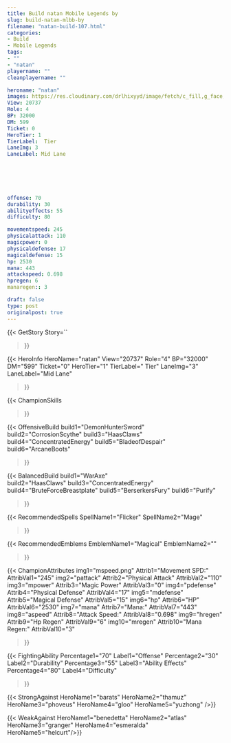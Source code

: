 ```yaml
---
title: Build natan Mobile Legends by 
slug: build-natan-mlbb-by
filename: "natan-build-107.html"
categories: 
- Build 
- Mobile Legends
tags: 
- ""
- "natan"
playername: ""
cleanplayername: ""

heroname: "natan"
images: https://res.cloudinary.com/drlhixyyd/image/fetch/c_fill,g_face,f_auto/https://cdn2-build.mobagenie.my.id/p/images/banner/full/natan.jpg
View: 20737 
Role: 4 
BP: 32000
DM: 599 
Ticket: 0 
HeroTier: 1 
TierLabel:  Tier 
LaneImg: 3
LaneLabel: Mid Lane 

 
 
 


offense: 70 
durability: 30 
abilityeffects: 55 
difficulty: 80 

movementspeed: 245
physicalattack: 110
magicpower: 0
physicaldefense: 17
magicaldefense: 15
hp: 2530
mana: 443
attackspeed: 0.698
hpregen: 6
manaregen:: 3

draft: false
type: post
originalpost: true
---
```



{{< GetStory 
Story=`` 
>}}

{{< HeroInfo 
HeroName="natan" 
View="20737" 
Role="4" 
BP="32000" 
DM="599" 
Ticket="0" 
HeroTier="1" 
TierLabel=" Tier" 
LaneImg="3" 
LaneLabel="Mid Lane" 
>}}
 
{{< ChampionSkills 
 
 
 
 
>}}

{{< OffensiveBuild 
build1="DemonHunterSword"  
build2="CorrosionScythe" 
build3="HaasClaws" 
build4="ConcentratedEnergy" 
build5="BladeofDespair" 
build6="ArcaneBoots" 
>}} 

{{< BalancedBuild 
build1="WarAxe"  
build2="HaasClaws" 
build3="ConcentratedEnergy" 
build4="BruteForceBreastplate" 
build5="BerserkersFury" 
build6="Purify" 
>}}


{{< RecommendedSpells 
SpellName1="Flicker" 
SpellName2="Mage" 
>}}  

{{< RecommendedEmblems 
EmblemName1="Magical" 
EmblemName2="" 
>}}   


{{< ChampionAttributes
img1="mspeed.png" Attrib1="Movement SPD:" AttribVal1="245"
img2="pattack" Attrib2="Physical Attack" AttribVal2="110"
img3="mpower" Attrib3="Magic Power" AttribVal3="0"
img4="pdefense" Attrib4="Physical Defense" AttribVal4="17"
img5="mdefense" Attrib5="Magical Defense" AttribVal5="15"
img6="hp" Attrib6="HP" AttribVal6="2530"
img7="mana" Attrib7="Mana:" AttribVal7="443"
img8="aspeed" Attrib8="Attack Speed:" AttribVal8="0.698"
img9="hregen" Attrib9="Hp Regen" AttribVal9="6"
img10="mregen" Attrib10="Mana Regen:" AttribVal10="3"
>}}


{{< FightingAbility
Percentage1="70" Label1="Offense"
Percentage2="30" Label2="Durability"
Percentage3="55" Label3="Ability Effects"
Percentage4="80" Label4="Difficulty"
 >}}

{{< StrongAgainst 
HeroName1="barats"
HeroName2="thamuz"
HeroName3="phoveus"
HeroName4="gloo"
HeroName5="yuzhong"
/>}}

{{< WeakAgainst
HeroName1="benedetta"
HeroName2="atlas"
HeroName3="granger"
HeroName4="esmeralda"
HeroName5="helcurt"/>}}
